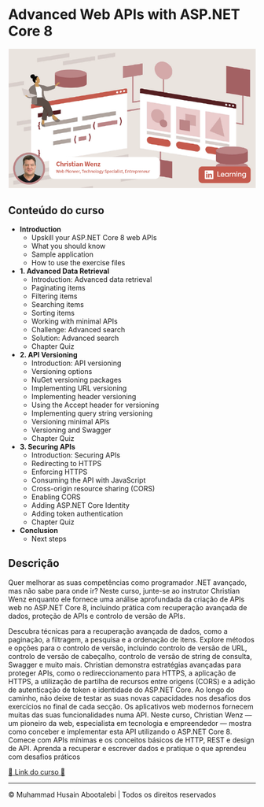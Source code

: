 <!-- ©©©©©©©©©©©©©©©©©©©©©©©© All Rights Are Reserved By Muhammad Husain Abootalebi ©©©©©©©©©©©©©©©©©©©©©©©©©©©©©©©©©© -->

# Advanced Web APIs with ASP.NET Core 8

![Advanced Web APIs with ASP.NET Core 8](../../assets/Courses/Course%20Covers/3%20-%203%20-%20Advanced%20Web%20APIs%20with%20ASP.NET%20Core%208.png)

## Conteúdo do curso

- **Introduction**
  - Upskill your ASP.NET Core 8 web APIs
  - What you should know
  - Sample application
  - How to use the exercise files
- **1. Advanced Data Retrieval**
  - Introduction: Advanced data retrieval
  - Paginating items
  - Filtering items
  - Searching items
  - Sorting items
  - Working with minimal APIs
  - Challenge: Advanced search
  - Solution: Advanced search
  - Chapter Quiz
- **2. API Versioning**
  - Introduction: API versioning
  - Versioning options
  - NuGet versioning packages
  - Implementing URL versioning
  - Implementing header versioning
  - Using the Accept header for versioning
  - Implementing query string versioning
  - Versioning minimal APIs
  - Versioning and Swagger
  - Chapter Quiz
- **3. Securing APIs**
  - Introduction: Securing APIs
  - Redirecting to HTTPS
  - Enforcing HTTPS
  - Consuming the API with JavaScript
  - Cross-origin resource sharing (CORS)
  - Enabling CORS
  - Adding ASP.NET Core Identity
  - Adding token authentication
  - Chapter Quiz
- **Conclusion**
  - Next steps

## Descrição

Quer melhorar as suas competências como programador .NET avançado, mas não sabe para onde ir? Neste curso, junte-se ao instrutor Christian Wenz enquanto ele fornece uma análise aprofundada da criação de APIs web no ASP.NET Core 8, incluindo prática com recuperação avançada de dados, proteção de APIs e controlo de versão de APIs.

Descubra técnicas para a recuperação avançada de dados, como a paginação, a filtragem, a pesquisa e a ordenação de itens. Explore métodos e opções para o controlo de versão, incluindo controlo de versão de URL, controlo de versão de cabeçalho, controlo de versão de string de consulta, Swagger e muito mais. Christian demonstra estratégias avançadas para proteger APIs, como o redireccionamento para HTTPS, a aplicação de HTTPS, a utilização de partilha de recursos entre origens (CORS) e a adição de autenticação de token e identidade do ASP.NET Core. Ao longo do caminho, não deixe de testar as suas novas capacidades nos desafios dos exercícios no final de cada secção. Os aplicativos web modernos fornecem muitas das suas funcionalidades numa API. Neste curso, Christian Wenz — um pioneiro da web, especialista em tecnologia e empreendedor — mostra como conceber e implementar esta API utilizando o ASP.NET Core 8. Comece com APIs mínimas e os conceitos básicos de HTTP, REST e design de API. Aprenda a recuperar e escrever dados e pratique o que aprendeu com desafios práticos

[🔗 Link do curso 🔗](https://www.linkedin.com/learning/advanced-web-apis-with-asp-dot-net-core-8 "Linkedin")

---

© Muhammad Husain Abootalebi | Todos os direitos reservados

<!-- ©©©©©©©©©©©©©©©©©©©©©©©© All Rights Are Reserved By Muhammad Husain Abootalebi ©©©©©©©©©©©©©©©©©©©©©©©©©©©©©©©©©© -->
